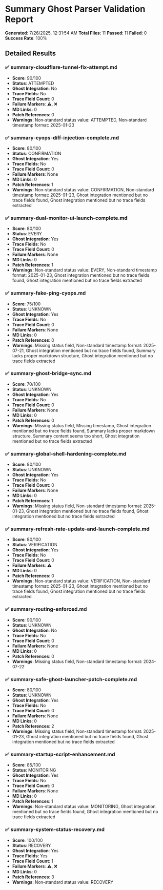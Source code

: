 # Summary Ghost Parser Validation Report

**Generated**: 7/26/2025, 12:31:54 AM
**Total Files**: 11
**Passed**: 11
**Failed**: 0
**Success Rate**: 100%

## Detailed Results

### ✅ summary-cloudflare-tunnel-fix-attempt.md

- **Score**: 90/100
- **Status**: ATTEMPTED
- **Ghost Integration**: No
- **Trace Fields**: No
- **Trace Field Count**: 0
- **Failure Markers**: ⚠️, ❌
- **MD Links**: 0
- **Patch References**: 0
- **Warnings**: Non-standard status value: ATTEMPTED, Non-standard timestamp format: 2025-01-23

### ✅ summary-cyops-diff-injection-complete.md

- **Score**: 80/100
- **Status**: CONFIRMATION
- **Ghost Integration**: Yes
- **Trace Fields**: No
- **Trace Field Count**: 0
- **Failure Markers**: None
- **MD Links**: 0
- **Patch References**: 1
- **Warnings**: Non-standard status value: CONFIRMATION, Non-standard timestamp format: 2025-01-23, Ghost integration mentioned but no trace fields found, Ghost integration mentioned but no trace fields extracted

### ✅ summary-dual-monitor-ui-launch-complete.md

- **Score**: 80/100
- **Status**: EVERY
- **Ghost Integration**: Yes
- **Trace Fields**: No
- **Trace Field Count**: 0
- **Failure Markers**: None
- **MD Links**: 0
- **Patch References**: 1
- **Warnings**: Non-standard status value: EVERY, Non-standard timestamp format: 2025-01-23, Ghost integration mentioned but no trace fields found, Ghost integration mentioned but no trace fields extracted

### ✅ summary-fake-ping-cyops.md

- **Score**: 75/100
- **Status**: UNKNOWN
- **Ghost Integration**: Yes
- **Trace Fields**: No
- **Trace Field Count**: 0
- **Failure Markers**: None
- **MD Links**: 0
- **Patch References**: 0
- **Warnings**: Missing status field, Non-standard timestamp format: 2025-07-21, Ghost integration mentioned but no trace fields found, Summary lacks proper markdown structure, Ghost integration mentioned but no trace fields extracted

### ✅ summary-ghost-bridge-sync.md

- **Score**: 70/100
- **Status**: UNKNOWN
- **Ghost Integration**: Yes
- **Trace Fields**: No
- **Trace Field Count**: 0
- **Failure Markers**: None
- **MD Links**: 0
- **Patch References**: 0
- **Warnings**: Missing status field, Missing timestamp, Ghost integration mentioned but no trace fields found, Summary lacks proper markdown structure, Summary content seems too short, Ghost integration mentioned but no trace fields extracted

### ✅ summary-global-shell-hardening-complete.md

- **Score**: 80/100
- **Status**: UNKNOWN
- **Ghost Integration**: Yes
- **Trace Fields**: No
- **Trace Field Count**: 0
- **Failure Markers**: None
- **MD Links**: 0
- **Patch References**: 1
- **Warnings**: Missing status field, Non-standard timestamp format: 2025-01-23, Ghost integration mentioned but no trace fields found, Ghost integration mentioned but no trace fields extracted

### ✅ summary-refresh-rate-update-and-launch-complete.md

- **Score**: 80/100
- **Status**: VERIFICATION
- **Ghost Integration**: Yes
- **Trace Fields**: No
- **Trace Field Count**: 0
- **Failure Markers**: ⚠️
- **MD Links**: 0
- **Patch References**: 0
- **Warnings**: Non-standard status value: VERIFICATION, Non-standard timestamp format: 2025-01-23, Ghost integration mentioned but no trace fields found, Ghost integration mentioned but no trace fields extracted

### ✅ summary-routing-enforced.md

- **Score**: 90/100
- **Status**: UNKNOWN
- **Ghost Integration**: No
- **Trace Fields**: No
- **Trace Field Count**: 0
- **Failure Markers**: None
- **MD Links**: 0
- **Patch References**: 0
- **Warnings**: Missing status field, Non-standard timestamp format: 2024-07-22

### ✅ summary-safe-ghost-launcher-patch-complete.md

- **Score**: 80/100
- **Status**: UNKNOWN
- **Ghost Integration**: Yes
- **Trace Fields**: No
- **Trace Field Count**: 0
- **Failure Markers**: None
- **MD Links**: 0
- **Patch References**: 2
- **Warnings**: Missing status field, Non-standard timestamp format: 2025-01-23, Ghost integration mentioned but no trace fields found, Ghost integration mentioned but no trace fields extracted

### ✅ summary-startup-script-enhancement.md

- **Score**: 85/100
- **Status**: MONITORING
- **Ghost Integration**: Yes
- **Trace Fields**: No
- **Trace Field Count**: 0
- **Failure Markers**: None
- **MD Links**: 0
- **Patch References**: 1
- **Warnings**: Non-standard status value: MONITORING, Ghost integration mentioned but no trace fields found, Ghost integration mentioned but no trace fields extracted

### ✅ summary-system-status-recovery.md

- **Score**: 100/100
- **Status**: RECOVERY
- **Ghost Integration**: Yes
- **Trace Fields**: Yes
- **Trace Field Count**: 1
- **Failure Markers**: ⚠️, ❌
- **MD Links**: 0
- **Patch References**: 3
- **Warnings**: Non-standard status value: RECOVERY
